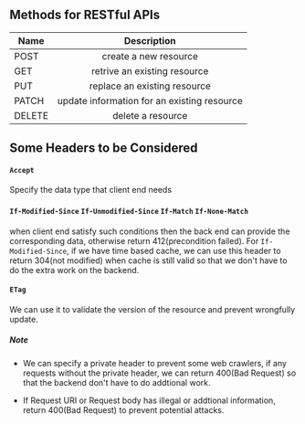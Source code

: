 ## Methods for RESTful APIs

| Name    | Description |
| ------- |:-----------:|
| POST    | create a new resource |
| GET     | retrive an existing resource |
| PUT     | replace an existing resource |
| PATCH   | update information for an existing resource |
| DELETE  | delete a resource |


## Some Headers to be Considered

#### `Accept`

Specify the data type that client end needs

#### `If-Modified-Since` `If-Unmodified-Since` `If-Match` `If-None-Match` 

when client end satisfy such conditions then the back end can provide the corresponding data, otherwise return 412(precondition failed). For `If-Modified-Since`, if we have time based cache, we can use this header to return 304(not modified) when cache is still valid so that we don't have to do the extra work on the backend.

#### `ETag`

We can use it to validate the version of the resource and prevent wrongfully update.

##### Note

* We can specify a private header to prevent some web crawlers, if any requests without the private header, we can return 400(Bad Request) so that the backend don't have to do addtional work.

* If Request URI or Request body has illegal or addtional information, return 400(Bad Request) to prevent potential attacks.
